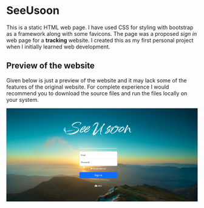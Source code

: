 # SeeUsoon
This is a static HTML web page. I have used CSS for styling with bootstrap as a framework along with some favicons. 
The page was a proposed *sign in* web page for a **tracking** website.
I created this as my first personal project when I initially learned web development.

## Preview of the website
Given below is just a preview of the website and it may lack some of the features of the original website. For complete experience I would recommend you to download the source files and run the files locally on your system.

![Preview of the website](https://github.com/Amanrajput1206/SeeUsoon/blob/main/preview.png)
